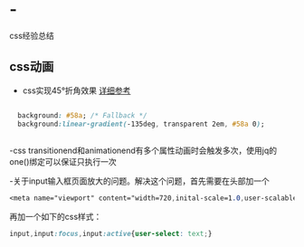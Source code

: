 # -
css经验总结

## css动画

  - css实现45°折角效果 [详细参考](http://www.open-open.com/lib/view/open1451869384308.html)
```css

  background: #58a; /* Fallback */
  background:linear-gradient(-135deg, transparent 2em, #58a 0);
  
```
  -css transitionend和animationend有多个属性动画时会触发多次，使用jq的one()绑定可以保证只执行一次

  -关于input输入框页面放大的问题。解决这个问题，首先需要在头部加一个
  
  ```css
  <meta name="viewport" content="width=720,inital-scale=1.0,user-scalable=no;">
  ```
  
  再加一个如下的css样式：
  ```css
  input,input:focus,input:active{user-select: text;}
  ```

